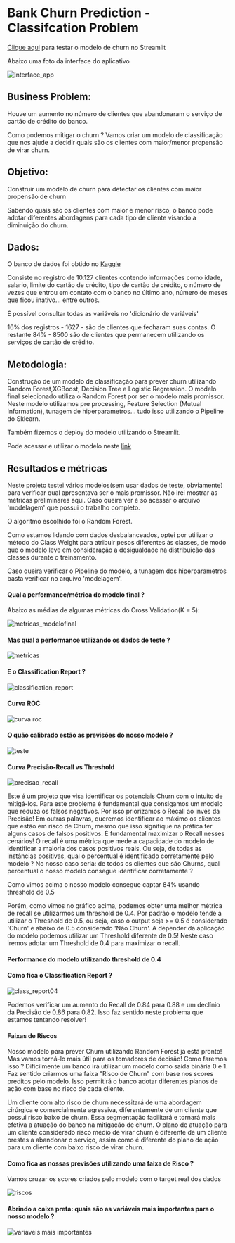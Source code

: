 # Bank Churn Prediction - Classifcation Problem


[Clique aqui](https://bank-churn.streamlit.app) para testar o modelo de churn no Streamlit


Abaixo uma foto da interface do aplicativo

![interface_app](https://github.com/martinscaio/Bank-Churn/blob/main/Interface_App.png)

## Business Problem:


Houve um aumento no número de clientes que abandonaram o serviço de cartão de crédito do banco. 

Como podemos mitigar o churn ? Vamos criar um modelo de classificação que nos ajude a decidir quais são os clientes com maior/menor propensão de virar churn.

## Objetivo:

Construir um modelo de churn para detectar os clientes com maior propensão de churn

Sabendo quais são os clientes com maior e menor risco, o banco pode adotar diferentes abordagens para cada tipo de cliente visando a diminuição do churn.


## Dados:

O banco de dados foi obtido no [Kaggle](https://www.kaggle.com/datasets/sakshigoyal7/credit-card-customers)

Consiste no registro de 10.127 clientes contendo informações como idade, salario, limite do cartão de crédito, tipo de cartão de crédito,
o número de vezes que entrou em contato com o banco no último ano, número de meses que ficou inativo... entre outros. 

É possível consultar todas as variáveis no 'dicionário de variáveis'

16% dos registros - 1627 - são de clientes que fecharam suas contas. O restante 84% - 8500 são de clientes que permanecem utilizando os serviços de cartão de crédito.



## Metodologia:

Construção de um modelo de classificação para prever churn utilizando Random Forest,XGBoost, Decision Tree e Logistic Regression. 
O modelo final selecionado utiliza o Random Forest por ser o modelo mais promissor. Neste modelo utilizamos pre processing, Feature Selection
(Mutual Information), tunagem de hiperparametros... tudo isso utilizando o Pipeline do Sklearn. 

Também fizemos o deploy do modelo utilizando o Streamlit.

Pode acessar e utilizar o modelo neste [link](https://bank-churn.streamlit.app)


## Resultados e métricas

Neste projeto testei vários modelos(sem usar dados de teste, obviamente) para verificar qual apresentava ser o mais promissor. Não irei mostrar as métricas preliminares aqui. Caso queira ver é só acessar o arquivo 'modelagem' que possui o trabalho completo.

O algoritmo escolhido foi o Random Forest. 

Como estamos lidando com dados desbalanceados, optei por utilizar o método do Class Weight para atribuir pesos diferentes às classes, de modo que o modelo leve em consideração a desigualdade na distribuição das classes durante o treinamento.

Caso queira verificar o Pipeline do modelo, a tunagem dos hiperparametros basta verificar no arquivo 'modelagem'.

#### Qual a performance/métrica do modelo final ?

Abaixo as médias de algumas métricas do Cross Validation(K = 5):

![metricas_modelofinal](https://github.com/martinscaio/Bank-Churn/blob/main/modelofinal_crossvalidation.png)


#### Mas qual a performance utilizando os dados de teste ?

![metricas](https://github.com/martinscaio/Bank-Churn/blob/main/metricas_modelofinal.png)

#### E o Classification Report ?

![classification_report](https://github.com/martinscaio/Bank-Churn/blob/main/ClassificationReport_ModeloFinal.png)

#### Curva ROC

![curva roc](https://github.com/martinscaio/Bank-Churn/blob/main/CurvaROC_ModeloFinal.png)

#### O quão calibrado estão as previsões do nosso modelo ?

![teste](https://github.com/martinscaio/Bank-Churn/blob/main/CalibrationCurve_ModeloFinal.png)


#### Curva Precisão-Recall vs Threshold

![precisao_recall](https://github.com/martinscaio/Bank-Churn/blob/main/CurvaPrecisaoRecall_ModeloFinal.png)


Este é um projeto que visa identificar os potenciais Churn com o intuito de mitigá-los. Para este problema é fundamental que consigamos um modelo que reduza os falsos negativos. Por isso priorizamos o Recall ao invés da Precisão! Em outras palavras, queremos identificar ao máximo os clientes que estão em risco de Churn, mesmo que isso signifique na prática ter alguns casos de falsos positivos. É fundamental maximizar o Recall nesses cenários! O recall é uma métrica que mede a capacidade do modelo de identificar a maioria dos casos positivos reais. Ou seja, de todas as instâncias positivas, qual o percentual é identificado corretamente pelo modelo ? No nosso caso seria: de todos os clientes que são Churns, qual percentual o nosso modelo consegue identificar corretamente ? 

Como vimos acima o nosso modelo consegue captar 84% usando threshold de 0.5

Porém, como vimos no gráfico acima, podemos obter uma melhor métrica de recall se utilizarmos um threshold de 0.4. Por padrão o modelo tende a utilizar o Threshold de 0.5, ou seja, caso o output seja >= 0.5 é considerado 'Churn' e abaixo de 0.5 considerado 'Não Churn'. A depender da aplicação do modelo podemos utilizar um Threshold diferente de 0.5! Neste caso iremos adotar um Threshold de 0.4 para maximizar o recall.




#### Performance do modelo utilizando threshold de 0.4


#### Como fica o Classification Report ? 

![class_report04](https://github.com/martinscaio/Bank-Churn/blob/main/ClassificationReport_Threshold04.png)


Podemos verificar um aumento do Recall de 0.84 para 0.88 e um declínio da Precisão de 0.86 para 0.82. Isso faz sentido neste problema que estamos tentando resolver!



#### Faixas de Riscos

Nosso modelo para prever Churn utilizando Random Forest já está pronto! Mas vamos torná-lo mais útil para os tomadores de decisão!
Como faremos isso ? Dificilmente um banco irá utilizar um modelo como saída binária 0 e 1. Faz sentido criarmos uma faixa "Risco de Churn" com base nos scores preditos pelo modelo. Isso permitirá o banco adotar diferentes planos de ação com base no risco de cada cliente.

Um cliente com alto risco de churn necessitará de uma abordagem cirúrgica e comercialmente agressiva, diferentemente de um cliente que possui risco baixo de churn. Essa segmentação facilitará e tornará mais efetiva a atuação do banco na mitigação de churn. O plano de atuação para um cliente considerado risco médio de virar churn é diferente de um cliente prestes a abandonar o serviço, assim como é diferente do plano de ação para um cliente com baixo risco de virar churn.

#### Como fica as nossas previsões utilizando uma faixa de Risco ? 

Vamos cruzar os scores criados pelo modelo com o target real dos dados 

![riscos](https://github.com/martinscaio/Bank-Churn/blob/main/Riscos_ModeloFinal.png)



#### Abrindo a caixa preta: quais são as variáveis mais importantes para o nosso modelo ?

![variaveis mais importantes](https://github.com/martinscaio/Bank-Churn/blob/main/VariaveisMaisImportantes_ModeloFinal.png)


